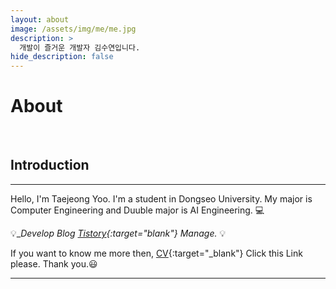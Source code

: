 ```yaml
---
layout: about
image: /assets/img/me/me.jpg
description: >
  개발이 즐거운 개발자 김수연입니다.
hide_description: false
---
```


# About

<!--author-->

<br>

## Introduction
---
 Hello, I'm Taejeong Yoo. I'm a student in Dongseo University. My major is Computer Engineering and Duuble major is AI Engineering. 💻

 💡__Develop Blog [Tistory](https://bong9s.tistory.com/){:target="_blank"} Manage.__ 💡



If you want to know me more then,  [CV](https://bit.ly/3nl96b8){:target="_blank"} Click this Link please. Thank you.😃

---
